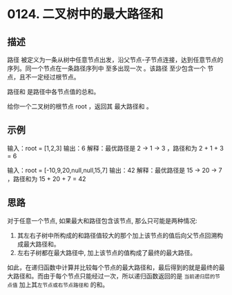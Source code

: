# 0124. 二叉树中的最大路径和

## 描述

路径 被定义为一条从树中任意节点出发，沿父节点-子节点连接，达到任意节点的序列。同一个节点在一条路径序列中 至多出现一次 。该路径 至少包含一个 节点，且不一定经过根节点。

路径和 是路径中各节点值的总和。

给你一个二叉树的根节点 root ，返回其 最大路径和 。

## 示例

输入：root = [1,2,3]
输出：6
解释：最优路径是 2 -> 1 -> 3 ，路径和为 2 + 1 + 3 = 6

输入：root = [-10,9,20,null,null,15,7]
输出：42
解释：最优路径是 15 -> 20 -> 7 ，路径和为 15 + 20 + 7 = 42

## 思路

对于任意一个节点, 如果最大和路径包含该节点, 那么只可能是两种情况:

1. 其左右子树中所构成的和路径值较大的那个加上该节点的值后向父节点回溯构成最大路径和。
2. 左右子树都在最大路径中, 加上该节点的值构成了最终的最大路径。

如此，在递归函数中计算并比较每个节点的最大路径和，最后得到的就是最终的最大路径和。而由于每个节点只能经过一次，所以递归函数返回的是 `当前递归层的节点值` 加上其`左节点或右节点路径和` 的和。